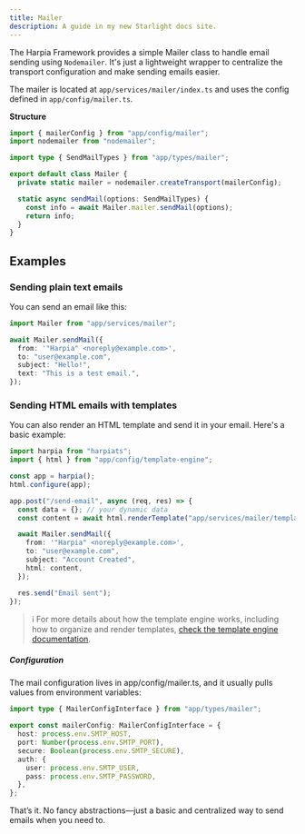 ```yaml
---
title: Mailer
description: A guide in my new Starlight docs site.
---
```


The Harpia Framework provides a simple Mailer class to handle email sending using `Nodemailer`. It's just a lightweight wrapper to centralize the transport configuration and make sending emails easier.

The mailer is located at `app/services/mailer/index.ts` and uses the config defined in `app/config/mailer.ts`.

**Structure**
```typescript
import { mailerConfig } from "app/config/mailer";
import nodemailer from "nodemailer";

import type { SendMailTypes } from "app/types/mailer";

export default class Mailer {
  private static mailer = nodemailer.createTransport(mailerConfig);

  static async sendMail(options: SendMailTypes) {
    const info = await Mailer.mailer.sendMail(options);
    return info;
  }
}
```

## Examples

### Sending plain text emails

You can send an email like this:

```typescript
import Mailer from "app/services/mailer";

await Mailer.sendMail({
  from: '"Harpia" <noreply@example.com>',
  to: "user@example.com",
  subject: "Hello!",
  text: "This is a test email.",
});
```

### Sending HTML emails with templates

You can also render an HTML template and send it in your email. Here's a basic example:

```typescript
import harpia from "harpiats";
import { html } from "app/config/template-engine";

const app = harpia();
html.configure(app);

app.post("/send-email", async (req, res) => {
  const data = {}; // your dynamic data
  const content = await html.renderTemplate("app/services/mailer/templates/account-created", { data });

  await Mailer.sendMail({
    from: '"Harpia" <noreply@example.com>',
    to: "user@example.com",
    subject: "Account Created",
    html: content,
  });

  res.send("Email sent");
});
```

> ℹ️ For more details about how the template engine works, including how to organize and render templates, [check the template engine documentation](/core/template-engine).

##### Configuration

The mail configuration lives in app/config/mailer.ts, and it usually pulls values from environment variables:

```typescript
import type { MailerConfigInterface } from "app/types/mailer";

export const mailerConfig: MailerConfigInterface = {
  host: process.env.SMTP_HOST,
  port: Number(process.env.SMTP_PORT),
  secure: Boolean(process.env.SMTP_SECURE),
  auth: {
    user: process.env.SMTP_USER,
    pass: process.env.SMTP_PASSWORD,
  },
};
```


That’s it. No fancy abstractions—just a basic and centralized way to send emails when you need to.
